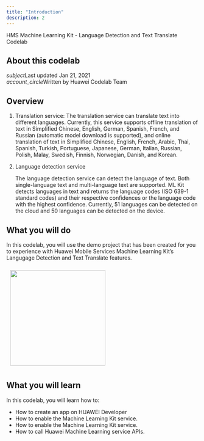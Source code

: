 ```yaml
---
title: "Introduction"
description: 2
---
```


<huawei-codelab-about codelab-title="HMS Machine Learning Kit - Language Detection and Text Translate Codelab" last-updated="2021-01-21T13:20:13-07:00" authors="Huawei Codelab Team">

<div class="HMS Machine Learning Kit - Language Detection and Translate">
<div class="token">HMS Machine Learning Kit - Language Detection and Text Translate Codelab</div></div>
<div class="about-card">
<h2 class="title">About this codelab</h2>
<div class="last-updated"><i class="material-icons">subject</i>Last updated Jan 21, 2021</div>
<div class="authors"><i class="material-icons">account_circle</i>Written by Huawei Codelab Team</div></div>

</huawei-codelab-about>

## **Overview**

1. Translation service: The translation service can translate text into different languages. Currently, this service supports offline translation of text in Simplified Chinese, English, German, Spanish, French, and Russian (automatic model download is supported), and online translation of text in Simplified Chinese, English, French, Arabic, Thai, Spanish, Turkish, Portuguese, Japanese, German, Italian, Russian, Polish, Malay, Swedish, Finnish, Norwegian, Danish, and Korean.

2. Language detection service

   The language detection service can detect the language of text. Both single-language text and multi-language text are supported. ML Kit detects languages in text and returns the language codes (ISO 639-1 standard codes) and their respective confidences or the language code with the highest confidence. Currently, 51 languages can be detected on the cloud and 50 languages can be detected on the device.

## **What you will do**

In this codelab, you will use the demo project that has been created for you to experience with Huawei Mobile Services Machine Learning Kit’s Langugage Detection and Text Translate features. 

<div style="padding: 5px">
        <img style="width: 250.00px ; padding: 5px" src="https://raw.githubusercontent.com/hayricaral/gh-pages-locationkitcodelab/main/assets/Locatio234nKit1.jpg">
</div>




**What you will learn** 
-----------------------

In this codelab, you will learn how to:

<ul class="checklist">
	<li>How to create an app on HUAWEI Developer</li>
    <li>How to enable the Machine Learning Kit service.</li>
    <li>How to enable the Machine Learning Kit service.</li>
    <li>How to call Huawei Machine Learning service APIs.</li>
</ul>